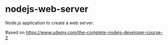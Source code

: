# nodejs-web-server

Node.js application to create a web server.

Based on https://www.udemy.com/the-complete-nodejs-developer-course-2
